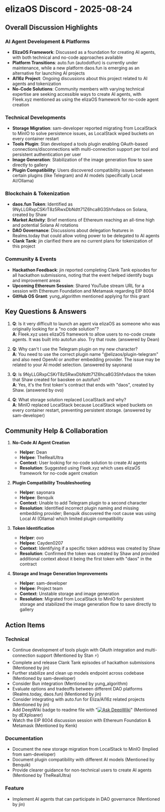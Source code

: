 # elizaOS Discord - 2025-08-24

## Overall Discussion Highlights

### AI Agent Development & Platforms
- **ElizaOS Framework**: Discussed as a foundation for creating AI agents, with both technical and no-code approaches available
- **Platform Transitions**: auto.fun (autodotfun) is currently under maintenance, while a new platform daos.fun is emerging as an alternative for launching AI projects
- **AI16z Project**: Ongoing discussions about this project related to AI agents and tokenization
- **No-Code Solutions**: Community members with varying technical expertise are seeking accessible ways to create AI agents, with Fleek.xyz mentioned as using the elizaOS framework for no-code agent creation

### Technical Developments
- **Storage Migration**: sam-developer reported migrating from LocalStack to MinIO to solve persistence issues, as LocalStack wiped buckets on every container restart
- **Tools Plugin**: Stan developed a tools plugin enabling OAuth-based connections/disconnections with multi-connection support per tool and persistent authentication per user
- **Image Generation**: Stabilization of the image generation flow to save directly to gallery
- **Plugin Compatibility**: Users discovered compatibility issues between certain plugins (like Telegram) and AI models (specifically Local AI/Ollama)

### Blockchain & Tokenization
- **daos.fun Token**: Identified as 9NyLLGRxpCSKrT8z5RwxDbNdtt71Z6hca8G3Shfvdaos on Solana, created by Shaw
- **Market Activity**: Brief mentions of Ethereum reaching an all-time high and potential Solana AI rotations
- **DAO Governance**: Discussions about delegation features in Realms.today that could allow voting power to be delegated to AI agents
- **Clank Tank**: jin clarified there are no current plans for tokenization of this project

### Community & Events
- **Hackathon Feedback**: jin reported completing Clank Tank episodes for all hackathon submissions, noting that the event helped identify bugs and improvement areas
- **Upcoming Ethereum Session**: Shared YouTube stream URL for a session with Ethereum Foundation and Metamask regarding EIP 8004
- **GitHub OS Grant**: yung_algorithm mentioned applying for this grant

## Key Questions & Answers

1. **Q**: Is it very difficult to launch an agent via elizaOS as someone who was originally looking for a "no code solution"?  
   **A**: Fleek.xyz uses elizaOS framework to allow users to no-code create agents. It was built into autofun also. Try that route. (answered by Dean)

2. **Q**: Why can't I use the Telegram plugin on my new character?  
   **A**: You need to use the correct plugin name "@elizaos/plugin-telegram" and also need OpenAI or another embedding provider. The issue may be related to your AI model selection. (answered by sayonara)

3. **Q**: Is 9NyLLGRxpCSKrT8z5RwxDbNdtt71Z6hca8G3Shfvdaos the token that Shaw created for baoskee on autofun?  
   **A**: Yes, it's the first token's contract that ends with "daos", created by Shaw. (answered by ovo)

4. **Q**: What storage solution replaced LocalStack and why?  
   **A**: MinIO replaced LocalStack because LocalStack wiped buckets on every container restart, preventing persistent storage. (answered by sam-developer)

## Community Help & Collaboration

1. **No-Code AI Agent Creation**
   - **Helper**: Dean
   - **Helpee**: TheRealUltra
   - **Context**: User looking for no-code solution to create AI agents
   - **Resolution**: Suggested using Fleek.xyz which uses elizaOS framework for no-code agent creation

2. **Plugin Compatibility Troubleshooting**
   - **Helper**: sayonara
   - **Helpee**: Benquik
   - **Context**: Unable to add Telegram plugin to a second character
   - **Resolution**: Identified incorrect plugin naming and missing embedding provider; Benquik discovered the root cause was using Local AI (Ollama) which limited plugin compatibility

3. **Token Identification**
   - **Helper**: ovo
   - **Helpee**: Cayden0207
   - **Context**: Identifying if a specific token address was created by Shaw
   - **Resolution**: Confirmed the token was created by Shaw and provided additional context about it being the first token with "daos" in the contract

4. **Storage and Image Generation Improvements**
   - **Helper**: sam-developer
   - **Helpee**: Project team
   - **Context**: Unstable storage and image generation
   - **Resolution**: Migrated from LocalStack to MinIO for persistent storage and stabilized the image generation flow to save directly to gallery

## Action Items

### Technical
- Continue development of tools plugin with OAuth integration and multi-connection support (Mentioned by Stan ⚡)
- Complete and release Clank Tank episodes of hackathon submissions (Mentioned by jin)
- Further stabilize and clean up models endpoint across codebase (Mentioned by sam-developer)
- Consider Bun integration (Mentioned by yung_algorithm)
- Evaluate options and tradeoffs between different DAO platforms (Realms.today, daos.fun) (Mentioned by jin)
- Consider integrating with auto.fun for Eliza/AI16z related projects (Mentioned by jin)
- Add DeepWiki badge to readme file with "[![Ask DeepWiki](https://deepwiki.com/badge.svg)](https://deepwiki.com/elizaOS/eliza)" (Mentioned by dEXploarer)
- Watch the EIP 8004 discussion session with Ethereum Foundation & Metamask (Mentioned by Kenk)

### Documentation
- Document the new storage migration from LocalStack to MinIO (Implied from sam-developer)
- Document plugin compatibility with different AI models (Mentioned by Benquik)
- Provide clearer guidance for non-technical users to create AI agents (Mentioned by TheRealUltra)

### Feature
- Implement AI agents that can participate in DAO governance (Mentioned by jin)
